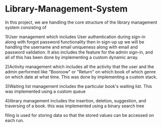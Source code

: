 # Library-Management-System

In this project, we are handling the core structure of the library management system consisting of 

1)User management which includes User authentication during sign-in along with forgot password functionality
  then in sign-up up we will be handling the username and email uniqueness along with email and password validation.
  It also includes the feature for the admin sign-in, and all of this has been done by implementing a custom dynamic array.

2)Activity management which includes all the activity that the user and the admin performed like "Booroow" or "Return" on which book of which genre on which date at what time. This was done by implementing a custom stack.

3)Waiting list management includes the particular book's waiting list. This was implemented using a custom queue

4)library management includes the insertion, deletion, suggestion, and traversing of a book. this was implemented using a binary search tree

filing is used for storing data so that the stored values can be accessed on each run.
